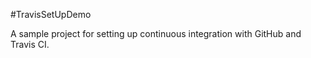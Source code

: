 #TravisSetUpDemo

A sample project for setting up continuous integration with GitHub and Travis CI. 
